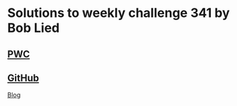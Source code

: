 # Solutions to weekly challenge 341 by Bob Lied

## [PWC](https://perlweeklychallenge.org/blog/perl-weekly-challenge-341/)
## [GitHub](https://github.com/boblied/perlweeklychallenge-club/tree/master/challenge-341/bob-lied)
[Blog](https://dev.to/boblied/)
